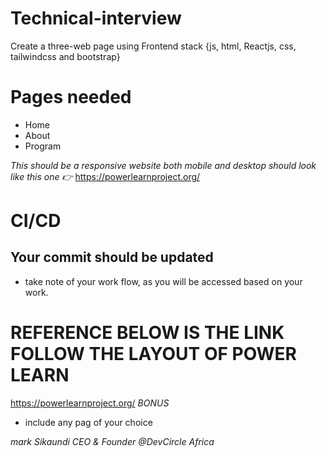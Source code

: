 # Technical-interview
Create a three-web page using Frontend stack {js, html, Reactjs, css, tailwindcss and bootstrap} 

# Pages needed
- Home
- About 
- Program

*This should be a responsive website both mobile and desktop should look like this one 👉*
https://powerlearnproject.org/

# CI/CD
## Your commit should be updated
- take note of your work flow, as you will be accessed based on your work.

# REFERENCE BELOW IS THE LINK FOLLOW THE LAYOUT OF POWER LEARN
 https://powerlearnproject.org/
*BONUS*
- include any pag of your choice

*mark Sikaundi CEO & Founder @DevCircle Africa*


